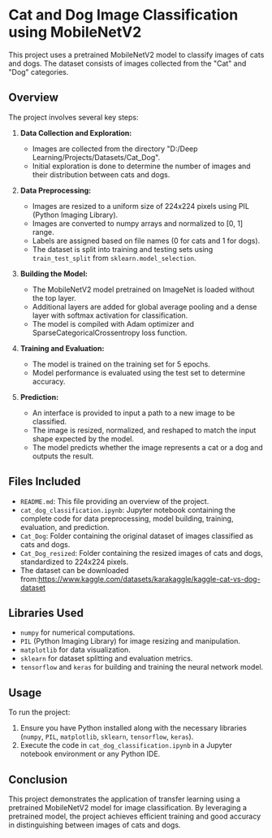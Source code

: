 # Cat and Dog Image Classification using MobileNetV2

This project uses a pretrained MobileNetV2 model to classify images of cats and dogs. The dataset consists of images collected from the "Cat" and "Dog" categories.

## Overview

The project involves several key steps:

1. **Data Collection and Exploration:**
   - Images are collected from the directory "D:/Deep Learning/Projects/Datasets/Cat_Dog".
   - Initial exploration is done to determine the number of images and their distribution between cats and dogs.

2. **Data Preprocessing:**
   - Images are resized to a uniform size of 224x224 pixels using PIL (Python Imaging Library).
   - Images are converted to numpy arrays and normalized to [0, 1] range.
   - Labels are assigned based on file names (0 for cats and 1 for dogs).
   - The dataset is split into training and testing sets using `train_test_split` from `sklearn.model_selection`.

3. **Building the Model:**
   - The MobileNetV2 model pretrained on ImageNet is loaded without the top layer.
   - Additional layers are added for global average pooling and a dense layer with softmax activation for classification.
   - The model is compiled with Adam optimizer and SparseCategoricalCrossentropy loss function.

4. **Training and Evaluation:**
   - The model is trained on the training set for 5 epochs.
   - Model performance is evaluated using the test set to determine accuracy.

5. **Prediction:**
   - An interface is provided to input a path to a new image to be classified.
   - The image is resized, normalized, and reshaped to match the input shape expected by the model.
   - The model predicts whether the image represents a cat or a dog and outputs the result.

## Files Included

- `README.md`: This file providing an overview of the project.
- `cat_dog_classification.ipynb`: Jupyter notebook containing the complete code for data preprocessing, model building, training, evaluation, and prediction.
- `Cat_Dog`: Folder containing the original dataset of images classified as cats and dogs.
- `Cat_Dog_resized`: Folder containing the resized images of cats and dogs, standardized to 224x224 pixels.
- The dataset can be downloaded from:https://www.kaggle.com/datasets/karakaggle/kaggle-cat-vs-dog-dataset

## Libraries Used

- `numpy` for numerical computations.
- `PIL` (Python Imaging Library) for image resizing and manipulation.
- `matplotlib` for data visualization.
- `sklearn` for dataset splitting and evaluation metrics.
- `tensorflow` and `keras` for building and training the neural network model.

## Usage

To run the project:
1. Ensure you have Python installed along with the necessary libraries (`numpy`, `PIL`, `matplotlib`, `sklearn`, `tensorflow`, `keras`).
2. Execute the code in `cat_dog_classification.ipynb` in a Jupyter notebook environment or any Python IDE.

## Conclusion

This project demonstrates the application of transfer learning using a pretrained MobileNetV2 model for image classification. By leveraging a pretrained model, the project achieves efficient training and good accuracy in distinguishing between images of cats and dogs.

